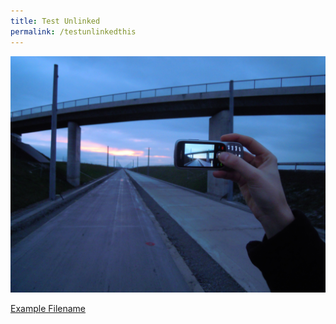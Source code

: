 ```yaml
---
title: Test Unlinked
permalink: /testunlinkedthis
---
```


![Alt text for image on Isomer site](/images/abc/1200px-Image_created_with_a_mobile_phone.png)


[Example Filename](/files/hello/aeron_chairs_recycling_instructions.pdf)